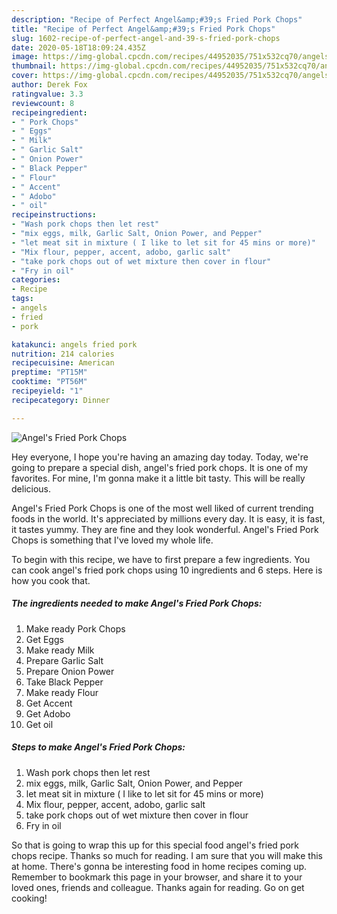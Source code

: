 ```yaml
---
description: "Recipe of Perfect Angel&amp;#39;s Fried Pork Chops"
title: "Recipe of Perfect Angel&amp;#39;s Fried Pork Chops"
slug: 1602-recipe-of-perfect-angel-and-39-s-fried-pork-chops
date: 2020-05-18T18:09:24.435Z
image: https://img-global.cpcdn.com/recipes/44952035/751x532cq70/angels-fried-pork-chops-recipe-main-photo.jpg
thumbnail: https://img-global.cpcdn.com/recipes/44952035/751x532cq70/angels-fried-pork-chops-recipe-main-photo.jpg
cover: https://img-global.cpcdn.com/recipes/44952035/751x532cq70/angels-fried-pork-chops-recipe-main-photo.jpg
author: Derek Fox
ratingvalue: 3.3
reviewcount: 8
recipeingredient:
- " Pork Chops"
- " Eggs"
- " Milk"
- " Garlic Salt"
- " Onion Power"
- " Black Pepper"
- " Flour"
- " Accent"
- " Adobo"
- " oil"
recipeinstructions:
- "Wash pork chops then let rest"
- "mix eggs, milk, Garlic Salt, Onion Power, and Pepper"
- "let meat sit in mixture ( I like to let sit for 45 mins or more)"
- "Mix flour, pepper, accent, adobo, garlic salt"
- "take pork chops out of wet mixture then cover in flour"
- "Fry in oil"
categories:
- Recipe
tags:
- angels
- fried
- pork

katakunci: angels fried pork 
nutrition: 214 calories
recipecuisine: American
preptime: "PT15M"
cooktime: "PT56M"
recipeyield: "1"
recipecategory: Dinner

---
```



![Angel&#39;s Fried Pork Chops](https://img-global.cpcdn.com/recipes/44952035/751x532cq70/angels-fried-pork-chops-recipe-main-photo.jpg)

Hey everyone, I hope you're having an amazing day today. Today, we're going to prepare a special dish, angel&#39;s fried pork chops. It is one of my favorites. For mine, I'm gonna make it a little bit tasty. This will be really delicious.



Angel&#39;s Fried Pork Chops is one of the most well liked of current trending foods in the world. It's appreciated by millions every day. It is easy, it is fast, it tastes yummy. They are fine and they look wonderful. Angel&#39;s Fried Pork Chops is something that I've loved my whole life.


To begin with this recipe, we have to first prepare a few ingredients. You can cook angel&#39;s fried pork chops using 10 ingredients and 6 steps. Here is how you cook that.

<!--inarticleads1-->

##### The ingredients needed to make Angel&#39;s Fried Pork Chops:

1. Make ready  Pork Chops
1. Get  Eggs
1. Make ready  Milk
1. Prepare  Garlic Salt
1. Prepare  Onion Power
1. Take  Black Pepper
1. Make ready  Flour
1. Get  Accent
1. Get  Adobo
1. Get  oil




<!--inarticleads2-->

##### Steps to make Angel&#39;s Fried Pork Chops:

1. Wash pork chops then let rest
1. mix eggs, milk, Garlic Salt, Onion Power, and Pepper
1. let meat sit in mixture ( I like to let sit for 45 mins or more)
1. Mix flour, pepper, accent, adobo, garlic salt
1. take pork chops out of wet mixture then cover in flour
1. Fry in oil




So that is going to wrap this up for this special food angel&#39;s fried pork chops recipe. Thanks so much for reading. I am sure that you will make this at home. There's gonna be interesting food in home recipes coming up. Remember to bookmark this page in your browser, and share it to your loved ones, friends and colleague. Thanks again for reading. Go on get cooking!
